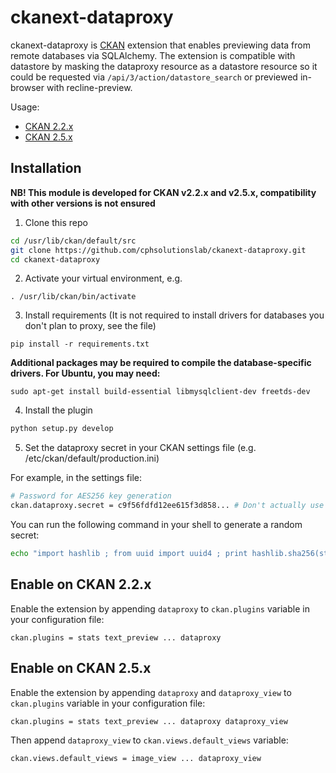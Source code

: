 # ckanext-dataproxy
ckanext-dataproxy is [CKAN](https://github.com/ckan/ckan) extension that enables previewing data from remote databases via SQLAlchemy. The extension is compatible with datastore by masking the dataproxy resource as a datastore resource so it could be requested via `/api/3/action/datastore_search` or previewed in-browser with recline-preview.


Usage:

- [CKAN 2.2.x](https://github.com/cphsolutionslab/ckanext-dataproxy/wiki/Usage-with-CKAN-2.2.x)
- [CKAN 2.5.x](https://github.com/cphsolutionslab/ckanext-dataproxy/wiki/Usage-with-CKAN-2.5.x)

## Installation 
__NB! This module is developed for CKAN v2.2.x and v2.5.x, compatibility with other versions is not ensured__

1) Clone this repo  

```sh
cd /usr/lib/ckan/default/src
git clone https://github.com/cphsolutionslab/ckanext-dataproxy.git
cd ckanext-dataproxy
```

 2) Activate your virtual environment, e.g.
```
. /usr/lib/ckan/bin/activate
```

 3) Install requirements (It is not required to install drivers for databases you don't plan to proxy, see the file)  
```
pip install -r requirements.txt
```

__Additional packages may be required to compile the database-specific drivers. For Ubuntu, you may need:__

```
sudo apt-get install build-essential libmysqlclient-dev freetds-dev
```

4) Install the plugin  

```sh
python setup.py develop
```

5) Set the dataproxy secret in your CKAN settings file (e.g. /etc/ckan/default/production.ini)

For example, in the settings file:

```sh
# Password for AES256 key generation
ckan.dataproxy.secret = c9f56fdfd12ee615f3d858... # Don't actually use this string, use a random secret.
```
You can run the following command in your shell to generate a random secret:
```sh
echo "import hashlib ; from uuid import uuid4 ; print hashlib.sha256(str(uuid4())).hexdigest()" | python -
```


## Enable on CKAN 2.2.x

Enable the extension by appending `dataproxy` to `ckan.plugins` variable in your configuration file:

```
ckan.plugins = stats text_preview ... dataproxy
```


## Enable on CKAN 2.5.x

Enable the extension by appending `dataproxy` and `dataproxy_view` to `ckan.plugins` variable in your configuration file:

```
ckan.plugins = stats text_preview ... dataproxy dataproxy_view
```

Then append `dataproxy_view` to `ckan.views.default_views` variable:

```
ckan.views.default_views = image_view ... dataproxy_view
```
